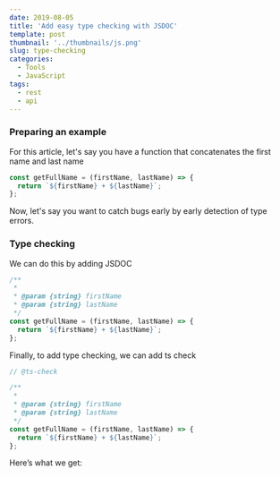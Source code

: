 ```yaml
---
date: 2019-08-05
title: 'Add easy type checking with JSDOC'
template: post
thumbnail: '../thumbnails/js.png'
slug: type-checking
categories:
  - Tools
  - JavaScript
tags:
  - rest
  - api
---
```


### Preparing an example

For this article, let's say you have a function that concatenates the first name and last name

```javascript
const getFullName = (firstName, lastName) => {
  return `${firstName} + ${lastName}`;
};
```

Now, let's say you want to catch bugs early by early detection of type errors.

### Type checking

We can do this by adding JSDOC

```javascript
/**
 *
 * @param {string} firstName
 * @param {string} lastName
 */
const getFullName = (firstName, lastName) => {
  return `${firstName} + ${lastName}`;
};
```

Finally, to add type checking, we can add ts check

```javascript
// @ts-check

/**
 *
 * @param {string} firstName
 * @param {string} lastName
 */
const getFullName = (firstName, lastName) => {
  return `${firstName} + ${lastName}`;
};
```

Here’s what we get:


